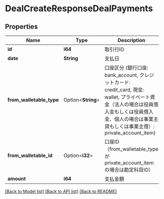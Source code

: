 # DealCreateResponseDealPayments

## Properties

Name | Type | Description | Notes
------------ | ------------- | ------------- | -------------
**id** | **i64** | 取引行ID | 
**date** | **String** | 支払日 | 
**from_walletable_type** | Option<**String**> | 口座区分 (銀行口座: bank_account, クレジットカード: credit_card, 現金: wallet, プライベート資金（法人の場合は役員借入金もしくは役員借入金、個人の場合は事業主貸もしくは事業主借）: private_account_item) | [optional]
**from_walletable_id** | Option<**i32**> | 口座ID（from_walletable_typeがprivate_account_itemの場合は勘定科目ID） | [optional]
**amount** | **i64** | 支払金額 | 

[[Back to Model list]](../README.md#documentation-for-models) [[Back to API list]](../README.md#documentation-for-api-endpoints) [[Back to README]](../README.md)


